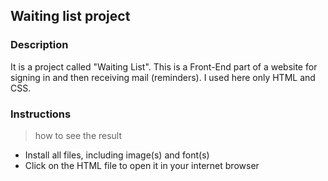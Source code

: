 ## Waiting list project
### Description 
It is a project called "Waiting List". This is a Front-End part of a website for signing in and then receiving mail (reminders). I used here only HTML and CSS. 
### Instructions
> how to see the result
* Install all files, including image(s) and font(s)
* Click on the HTML file to open it in your internet browser
